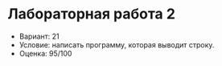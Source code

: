 # Лабораторная работа 2

- Вариант: 21
- Условие: написать программу, которая выводит строку.
- Оценка: 95/100
 

